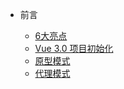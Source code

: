 - 前言

  - [6大亮点](pages/前言.md)
  - [Vue 3.0 项目初始化](pages/Vue3.0项目初始化.md)
  - [原型模式](desgin-pattern/设计模式之原型模式.md)
  - [代理模式](desgin-pattern/设计模式之代理模式.md)
